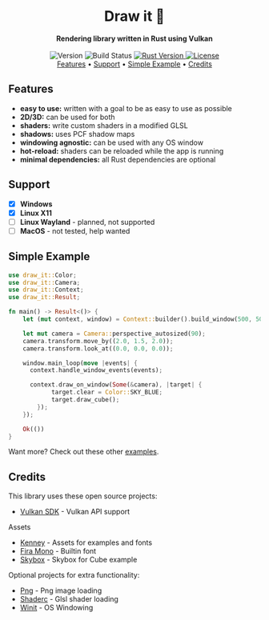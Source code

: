 <h1 align="center">Draw it 🎨</h1>

<div align="center">
  <strong>Rendering library written in Rust using Vulkan</strong>
</div>

<br />

<div align="center">
  <!-- Version -->
  <span>
    <img src="https://img.shields.io/badge/version-Work%20In%20Progress-yellow?style=flat-square" alt="Version" />
  </span>
  <!-- Build status -->
  <span>
    <img src="https://img.shields.io/github/workflow/status/oberzs/draw-it/Full%20Build?style=flat-square" alt="Build Status" />
  </span>
  <!-- Rust Version -->
  <a href="https://www.rust-lang.org/">
    <img src="https://img.shields.io/badge/rust-1.46.0-orange?style=flat-square" alt="Rust Version" />
  </a>
  <!-- License -->
  <a href="https://github.com/oberzs/draw-it/blob/develop/LICENSE">
    <img src="https://img.shields.io/github/license/oberzs/draw-it?style=flat-square" alt="License" />
  </a>
</div>

<div align="center">
  <a href="#features">Features</a> •
  <a href="#support">Support</a> •
  <a href="#simple-example">Simple Example</a> •
  <a href="#credits">Credits</a>
</div>

## Features

- **easy to use:** written with a goal to be as easy to use as possible
- **2D/3D:** can be used for both
- **shaders:** write custom shaders in a modified GLSL
- **shadows:** uses PCF shadow maps
- **windowing agnostic:** can be used with any OS window
- **hot-reload:** shaders can be reloaded while the app is running
- **minimal dependencies:** all Rust dependencies are optional

## Support

- [x] **Windows**
- [x] **Linux X11**
- [ ] **Linux Wayland** - planned, not supported
- [ ] **MacOS** - not tested, help wanted

## Simple Example

```rust
use draw_it::Color;
use draw_it::Camera;
use draw_it::Context;
use draw_it::Result;

fn main() -> Result<()> {
    let (mut context, window) = Context::builder().build_window(500, 500).build()?;

    let mut camera = Camera::perspective_autosized(90);
    camera.transform.move_by((2.0, 1.5, 2.0));
    camera.transform.look_at((0.0, 0.0, 0.0));

    window.main_loop(move |events| {
      context.handle_window_events(events);

      context.draw_on_window(Some(&camera), |target| {
            target.clear = Color::SKY_BLUE;
            target.draw_cube();
        });
    });

    Ok(())
}
```

Want more? Check out these other [examples](https://github.com/oberzs/draw-it/tree/develop/examples).

## Credits

This library uses these open source projects:

- [Vulkan SDK](https://vulkan.lunarg.com/) - Vulkan API support

Assets

- [Kenney](https://www.kenney.nl/assets) - Assets for examples and fonts
- [Fira Mono](https://fonts.google.com/specimen/Fira+Mono?query=fira) - Builtin font
- [Skybox](https://www.moddb.com/addons/cc0-skybox-pack-1) - Skybox for Cube example

Optional projects for extra functionality:

- [Png](https://github.com/image-rs/image-png) - Png image loading
- [Shaderc](https://github.com/google/shaderc-rs) - Glsl shader loading
- [Winit](https://github.com/rust-windowing/winit) - OS Windowing
